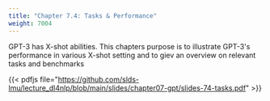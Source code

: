 ```yaml
---
title: "Chapter 7.4: Tasks & Performance"
weight: 7004
---
```


GPT-3 has X-shot abilities. This chapters purpose is to illustrate GPT-3's performance in various X-shot setting and to giev an overview on relevant tasks and benchmarks

<!--more-->

{{< pdfjs file="https://github.com/slds-lmu/lecture_dl4nlp/blob/main/slides/chapter07-gpt/slides-74-tasks.pdf" >}}
